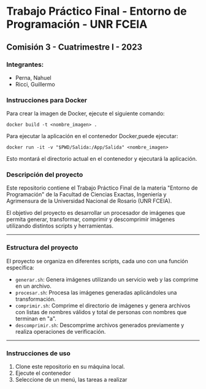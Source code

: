 
# Trabajo Práctico Final - Entorno de Programación - UNR FCEIA

## Comisión 3 - Cuatrimestre I - 2023

### Integrantes:
- Perna, Nahuel
- Ricci, Guillermo


### Instrucciones para Docker

Para crear la imagen de Docker, ejecute el siguiente comando:

    docker build -t <nombre_imagen> .
  
  
Para ejecutar la aplicación en el contenedor Docker,puede ejecutar:

    docker run -it -v "$PWD/Salida:/App/Salida" <nombre_imagen>

Esto montará el directorio actual en el contenedor y ejecutará la aplicación.



### Descripción del proyecto

Este repositorio contiene el Trabajo Práctico Final de la materia "Entorno de Programación" de la Facultad de Ciencias Exactas, Ingeniería y Agrimensura de la Universidad Nacional de Rosario (UNR FCEIA).

El objetivo del proyecto es desarrollar un procesador de imágenes que permita generar, transformar, comprimir y descomprimir imágenes utilizando distintos scripts y herramientas.

---

### Estructura del proyecto

El proyecto se organiza en diferentes scripts, cada uno con una función específica:

- `generar.sh`: Genera imágenes utilizando un servicio web y las comprime en un archivo.
- `procesar.sh`: Procesa las imágenes generadas aplicándoles una transformación.
- `comprimir.sh`: Comprime el directorio de imágenes y genera archivos con listas de nombres válidos y total de personas con nombres que terminan en "a".
- `descomprimir.sh`: Descomprime archivos generados previamente y realiza operaciones de verificación.

---

### Instrucciones de uso

1. Clone este repositorio en su máquina local.
2. Ejecute el contenedor
3. Seleccione de un menú, las tareas a realizar



